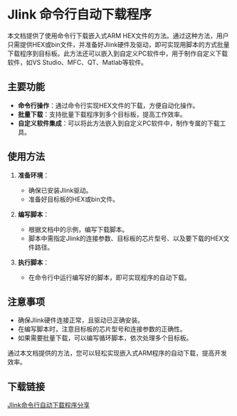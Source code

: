 # Jlink 命令行自动下载程序

本文档提供了使用命令行下载嵌入式ARM HEX文件的方法。通过这种方法，用户只需提供HEX或bin文件，并准备好Jlink硬件及驱动，即可实现用脚本的方式批量下载程序到目标板。此方法还可以嵌入到自定义PC软件中，用于制作自定义下载软件，如VS Studio、MFC、QT、Matlab等软件。

## 主要功能

- **命令行操作**：通过命令行实现HEX文件的下载，方便自动化操作。
- **批量下载**：支持批量下载程序到多个目标板，提高工作效率。
- **自定义软件集成**：可以将此方法嵌入到自定义PC软件中，制作专属的下载工具。

## 使用方法

1. **准备环境**：
   - 确保已安装Jlink驱动。
   - 准备好目标板的HEX或bin文件。

2. **编写脚本**：
   - 根据文档中的示例，编写下载脚本。
   - 脚本中需指定Jlink的连接参数、目标板的芯片型号、以及要下载的HEX文件路径。

3. **执行脚本**：
   - 在命令行中运行编写好的脚本，即可实现程序的自动下载。

## 注意事项

- 确保Jlink硬件连接正常，且驱动已正确安装。
- 在编写脚本时，注意目标板的芯片型号和连接参数的正确性。
- 如果需要批量下载，可以编写循环脚本，依次处理多个目标板。

通过本文档提供的方法，您可以轻松实现嵌入式ARM程序的自动下载，提高开发效率。

## 下载链接

[Jlink命令行自动下载程序分享](https://pan.quark.cn/s/9e2ffeb970c7)